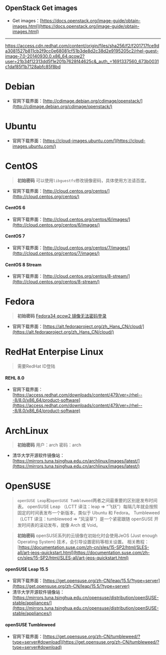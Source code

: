 
## OpenStack Get images
- Get images：[https://docs.openstack.org/image-guide/obtain-images.html](https://docs.openstack.org/image-guide/obtain-images.html)

---
https://access.cdn.redhat.com/content/origin/files/sha256/f2/f201717fce9da3081527b811cb2f9cc0e68081cf51b3de8d2c38d2e9195205c2/rhel-guest-image-7.0-20140930.0.x86_64.qcow2?user=21b34f12313dd5f1e201b7628f44625c&_auth_=1691337560_673b0031c1daf85f1b7128abfc85f8bd

# Debian
- 官网下载界面：[http://cdimage.debian.org/cdimage/openstack/](http://cdimage.debian.org/cdimage/openstack/)
# Ubuntu
- 官网下载界面：[https://cloud-images.ubuntu.com/](https://cloud-images.ubuntu.com/)
# CentOS
> **初始密码**
> 可以使用`libguestfs`修改镜像密码，具体使用方法请百度。
- 官网下载界面：[http://cloud.centos.org/centos/](http://cloud.centos.org/centos/)
#### CentOS 6
- 官网下载界面：[http://cloud.centos.org/centos/6/images/](http://cloud.centos.org/centos/6/images/)
#### CentOS 7
- 官网下载界面：[http://cloud.centos.org/centos/7/images/](http://cloud.centos.org/centos/7/images/)
#### CentOS 8 Stream
- 官网下载界面：[http://cloud.centos.org/centos/8-stream/](http://cloud.centos.org/centos/8-stream/) 
# Fedora
> **初始密码**
> [Fedora34 qcow2 镜像无法密码登录](https://www.cnblogs.com/tseesing/p/15112551.html)
- 官网下载界面：[https://alt.fedoraproject.org/zh_Hans_CN/cloud/](https://alt.fedoraproject.org/zh_Hans_CN/cloud/)

# RedHat Enterpise Linux
> 需要RedHat ID登陆
#### REHL 8.0
- 官网下载界面：[https://access.redhat.com/downloads/content/479/ver=/rhel---8/8.0/x86_64/product-software](https://access.redhat.com/downloads/content/479/ver=/rhel---8/8.0/x86_64/product-software)
# ArchLinux
> **初始密码**
> 用户：arch
> 密码：arch
- 清华大学开源软件镜像站：[https://mirrors.tuna.tsinghua.edu.cn/archlinux/images/latest/](https://mirrors.tuna.tsinghua.edu.cn/archlinux/images/latest/)
# OpenSUSE
> `openSUSE Leap`和`openSUSE Tumbleweed`两者之间最重要的区别是发布时间表。
> openSUSE Leap （LCTT 译注：leap => “飞跃”）每隔几年就会按照固定的时间表发布一个新版本，类似于 Ubuntu 和 Fedora。
> Tumbleweed （LCTT 译注：tumbleweed => “风滚草”）是一个紧密跟随 openSUSE 开发时间表的滚动发布，就像 Arch 或 Void。

> **初始密码**
> openSUSE系列的云镜像在初始化时会使用JeOS (Just enough Operating System) 技术，会引导设置密码等相关设置。
> 相关教程：[https://documentation.suse.com/zh-cn/sles/15-SP2/html/SLES-all/art-jeos-quickstart.html](https://documentation.suse.com/zh-cn/sles/15-SP2/html/SLES-all/art-jeos-quickstart.html)
#### openSUSE Leap 15.5
- 官网下载界面：[https://get.opensuse.org/zh-CN/leap/15.5/?type=server](https://get.opensuse.org/zh-CN/leap/15.5/?type=server)
- 清华大学开源软件镜像站：[https://mirrors.tuna.tsinghua.edu.cn/opensuse/distribution/openSUSE-stable/appliances/](https://mirrors.tuna.tsinghua.edu.cn/opensuse/distribution/openSUSE-stable/appliances/)
#### openSUSE Tumbleweed
- 官网下载界面：[https://get.opensuse.org/zh-CN/tumbleweed/?type=server#download](https://get.opensuse.org/zh-CN/tumbleweed/?type=server#download)
